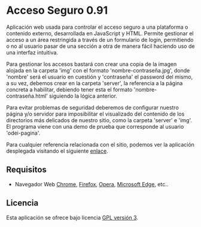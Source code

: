 Acceso Seguro 0.91
================================

Aplicación web usada para controlar el acceso seguro a una plataforma o contenido externo, desarrollada 
en JavaScript y HTML. Permite gestionar el acceso a un área restringida a través de un formulario de login, 
permitiendo o no al usuario pasar de una sección a otra de manera fácil haciendo uso de una interfaz intuitiva.

Para gestionar los accesos bastará con crear una copia de la imagen alojada en la carpeta 'img' con el formato
'nombre-contraseña.jpg', donde 'nombre' será el usuario en cuestión y 'contraseña' el password del mismo,
a su vez, debemos crear en la carpeta 'server', la referencia a la página concreta a habilitar, debiendo tener 
esta el formato 'nombre-contraseña.html' siguiendo la lógica anterior.

Para evitar problemas de seguridad deberemos de configurar nuestro página y/o servidor para imposibilitar el visualizado
del contenido de los directorios más delicados de nuestro sitio, como la carpeta 'server' e 'img'. El programa viene con 
una demo de prueba que corresponde al usuario 'odei-pagina'.

Para cualquier referencia relacionada con el sitio, podemos ver la aplicación desplegada 
visitando el siguiente [enlace].

## Requisitos
- Navegador Web [Chrome], [Firefox], [Opera], [Microsoft Edge], etc..

## Licencia
Esta aplicación se ofrece bajo licencia [GPL versión 3].

[enlace]: https://odeirz.github.io/Acceso_Seguro/public/
[Chrome]: https://www.google.es/chrome/browser/desktop/index.html
[Firefox]: https://www.mozilla.org/es-ES/firefox/new/
[Opera]: http://www.opera.com/es
[Microsoft Edge]: https://www.microsoft.com/es-es/windows/microsoft-edge
[GPL versión 3]: https://www.gnu.org/licenses/gpl-3.0.en.html
